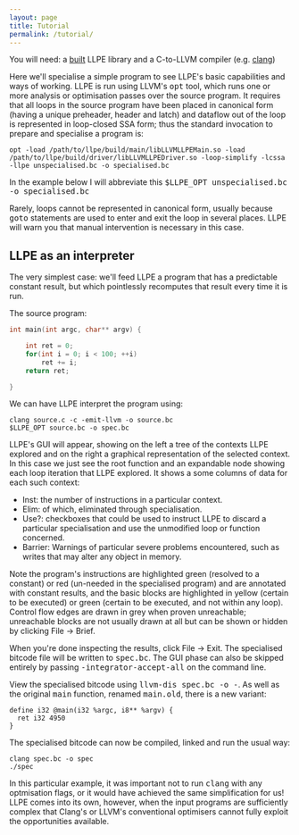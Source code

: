 ```yaml
---
layout: page
title: Tutorial
permalink: /tutorial/
---
```


You will need: a [built](/build) LLPE library and a C-to-LLVM compiler (e.g. [clang](http://clang.llvm.org/))

Here we'll specialise a simple program to see LLPE's basic capabilities and ways of working. LLPE is run using LLVM's <tt>opt</tt> tool, which runs one or more analysis or optimisation passes over the source program. It requires that all loops in the source program have been placed in canonical form (having a unique preheader, header and latch) and dataflow out of the loop is represented in loop-closed SSA form; thus the standard invocation to prepare and specialise a program is:

```
opt -load /path/to/llpe/build/main/libLLVMLLPEMain.so -load /path/to/llpe/build/driver/libLLVMLLPEDriver.so -loop-simplify -lcssa -llpe unspecialised.bc -o specialised.bc
```

In the example below I will abbreviate this <tt>$LLPE_OPT unspecialised.bc -o specialised.bc</tt>

Rarely, loops cannot be represented in canonical form, usually because <tt>goto</tt> statements are used to enter and exit the loop in several places. LLPE will warn you that manual intervention is necessary in this case.

## LLPE as an interpreter

The very simplest case: we'll feed LLPE a program that has a predictable constant result, but which pointlessly recomputes that result every time it is run.

The source program:

```cpp
int main(int argc, char** argv) {

    int ret = 0;
    for(int i = 0; i < 100; ++i)
    	ret += i;
    return ret;

}
```

We can have LLPE interpret the program using:

```
clang source.c -c -emit-llvm -o source.bc
$LLPE_OPT source.bc -o spec.bc
```

LLPE's GUI will appear, showing on the left a tree of the contexts LLPE explored and on the right a graphical representation of the selected context. In this case we just see the root function and an expandable node showing each loop iteration that LLPE explored. It shows a some columns of data for each such context:

* Inst: the number of instructions in a particular context.
* Elim: of which, eliminated through specialisation.
* Use?: checkboxes that could be used to instruct LLPE to discard a particular specialisation and use the unmodified loop or function concerned.
* Barrier: Warnings of particular severe problems encountered, such as writes that may alter any object in memory.

Note the program's instructions are highlighted green (resolved to a constant) or red (un-needed in the specialised program) and are annotated with constant results, and the basic blocks are highlighted in yellow (certain to be executed) or green (certain to be executed, and not within any loop). Control flow edges are drawn in grey when proven unreachable; unreachable blocks are not usually drawn at all but can be shown or hidden by clicking File -> Brief.

When you're done inspecting the results, click File -> Exit. The specialised bitcode file will be written to <tt>spec.bc</tt>. The GUI phase can also be skipped entirely by passing <tt>-integrator-accept-all</tt> on the command line.

View the specialised bitcode using <tt>llvm-dis spec.bc -o -</tt>. As well as the original <tt>main</tt> function, renamed <tt>main.old</tt>, there is a new variant:

```
define i32 @main(i32 %argc, i8** %argv) {
  ret i32 4950
}
```

The specialised bitcode can now be compiled, linked and run the usual way:

```
clang spec.bc -o spec
./spec
```

In this particular example, it was important not to run <tt>clang</tt> with any optmisation flags, or it would have achieved the same simplification for us! LLPE comes into its own, however, when the input programs are sufficiently complex that Clang's or LLVM's conventional optimisers cannot fully exploit the opportunities available.

